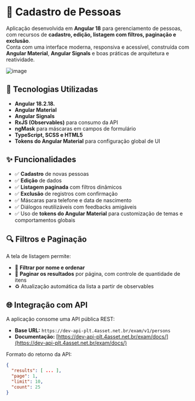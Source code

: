 # 🧾 Cadastro de Pessoas

Aplicação desenvolvida em **Angular 18** para gerenciamento de pessoas, com recursos de **cadastro, edição, listagem com filtros, paginação e exclusão**.  
Conta com uma interface moderna, responsiva e acessível, construída com **Angular Material**, **Angular Signals** e boas práticas de arquitetura e reatividade.

![image](https://github.com/user-attachments/assets/4e5007f0-7903-4070-91da-da8b761bb619)

## 🚀 Tecnologias Utilizadas

- **Angular 18.2.18.**
- **Angular Material**
- **Angular Signals**
- **RxJS (Observables)** para consumo da API
- **ngMask** para máscaras em campos de formulário
- **TypeScript, SCSS e HTML5**
- **Tokens do Angular Material** para configuração global de UI

## ✨ Funcionalidades

- ✅ **Cadastro** de novas pessoas
- ✅ **Edição** de dados
- ✅ **Listagem paginada** com filtros dinâmicos
- ✅ **Exclusão** de registros com confirmação
- ✅ Máscaras para telefone e data de nascimento
- ✅ Diálogos reutilizáveis com feedbacks amigáveis
- ✅ Uso de **tokens do Angular Material** para customização de temas e comportamentos globais

## 🔍 Filtros e Paginação

A tela de listagem permite:

- 🔎 **Filtrar por nome e ordenar**
- 📄 **Paginar os resultados** por página, com controle de quantidade de itens
- ♻️ Atualização automática da lista a partir de observables

## 🌐 Integração com API

A aplicação consome uma API pública REST:

- **Base URL:** `https://dev-api-plt.4asset.net.br/exam/v1/persons`  
- **Documentação:** [https://dev-api-plt.4asset.net.br/exam/docs/](https://dev-api-plt.4asset.net.br/exam/docs/)

Formato do retorno da API:
```json
{
  "results": [ ... ],
  "page": 1,
  "limit": 10,
  "count": 25
}
